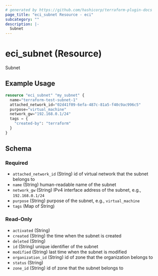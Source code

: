 ```yaml
---
# generated by https://github.com/hashicorp/terraform-plugin-docs
page_title: "eci_subnet Resource - eci"
subcategory: ""
description: |-
  Subnet
---
```


# eci_subnet (Resource)

Subnet

## Example Usage

```terraform
resource "eci_subnet" "my_subnet" {
  name="terraform-test-subnet-1"
  attached_network_id="02d41f09-6efa-487c-81a5-f40c9ac996c5"
  purpose="virtual_machine"
  network_gw="192.168.0.1/24"
  tags = {
    "created-by": "terraform"
  }
}
```

<!-- schema generated by tfplugindocs -->
## Schema

### Required

- `attached_network_id` (String) id of virtual network that the subnet belongs to
- `name` (String) human-readable name of the subnet
- `network_gw` (String) IPv4 interface address of the subnet, e.g., `192.168.0.1/24`
- `purpose` (String) purpose of the subnet, e.g., `virtual_machine`
- `tags` (Map of String)

### Read-Only

- `activated` (String)
- `created` (String) the time when the subnet is created
- `deleted` (String)
- `id` (String) unique identifier of the subnet
- `modified` (String) last time when the subnet is modified
- `organization_id` (String) id of zone that the organization belongs to
- `status` (String)
- `zone_id` (String) id of zone that the subnet belongs to
